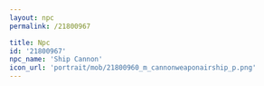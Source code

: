 ```yaml
---
layout: npc
permalink: /21800967

title: Npc
id: '21800967'
npc_name: 'Ship Cannon'
icon_url: 'portrait/mob/21800960_m_cannonweaponairship_p.png'
---
```

